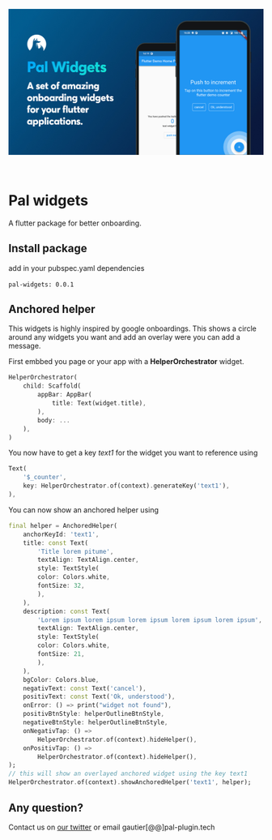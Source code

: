 <p align="left">
<img src="./doc/img/pal-showcase.jpg" alt="flutter anchored onboarding screen" />
</p>
<br>

# Pal widgets
A flutter package for better onboarding. 

## Install package
add in your pubspec.yaml dependencies

```pal-widgets: 0.0.1```

## Anchored helper
This widgets is highly inspired by google onboardings. This shows a circle around any widgets you want and add an overlay were you can add 
a message. 

First embbed you page or your app with a **HelperOrchestrator** widget. 
```dart
HelperOrchestrator(
    child: Scaffold(
        appBar: AppBar(
            title: Text(widget.title),
        ),
        body: ...
    ),
)
```

You now have to get a key *text1* for the widget you want to reference using 
```dart 
Text(
    '$_counter',
    key: HelperOrchestrator.of(context).generateKey('text1'),
),
```

You can now show an anchored helper using 
```dart
final helper = AnchoredHelper(
    anchorKeyId: 'text1',
    title: const Text(
        'Title lorem pitume',
        textAlign: TextAlign.center,
        style: TextStyle(
        color: Colors.white,
        fontSize: 32,
        ),
    ),
    description: const Text(
        'Lorem ipsum lorem ipsum lorem ipsum lorem ipsum lorem ipsum',
        textAlign: TextAlign.center,
        style: TextStyle(
        color: Colors.white,
        fontSize: 21,
        ),
    ),
    bgColor: Colors.blue,
    negativText: const Text('cancel'),
    positivText: const Text('Ok, understood'),
    onError: () => print("widget not found"),
    positivBtnStyle: helperOutlineBtnStyle,
    negativeBtnStyle: helperOutlineBtnStyle,
    onNegativTap: () =>
        HelperOrchestrator.of(context).hideHelper(),
    onPositivTap: () =>
        HelperOrchestrator.of(context).hideHelper(),
);
// this will show an overlayed anchored widget using the key text1
HelperOrchestrator.of(context).showAnchoredHelper('text1', helper);
```

## Any question? 
Contact us on [our twitter](https://twitter.com/PalFlutter) or email gautier[@@]pal-plugin.tech
